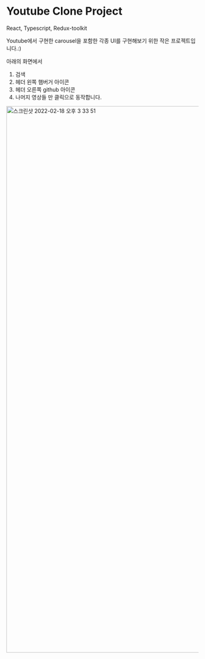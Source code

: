 <h1>Youtube Clone Project</h1>

<p>React, Typescript, Redux-toolkit</p>

Youtube에서 구현한 carousel을 포함한 각종 UI를 구현해보기 위한 작은 프로젝트입니다.:)

아래의 화면에서 

1. 검색
2. 헤더 왼쪽 햄버거 아이콘
3. 헤더 오른쪽 github 아이콘
4. 나머지 영상들
만 클릭으로 동작합니다.
<img width="1433" alt="스크린샷 2022-02-18 오후 3 33 51" src="https://user-images.githubusercontent.com/64892373/154630422-230648a0-9ac0-490a-a076-8e938eb5c64c.png">
